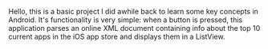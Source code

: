 Hello, this is a basic project I did awhile back to learn some key concepts in Android. 
It's functionality is very simple: when a button is pressed, this application parses an online XML document containing info about the top 10 current apps in the iOS app store and displays them in a ListView.  
